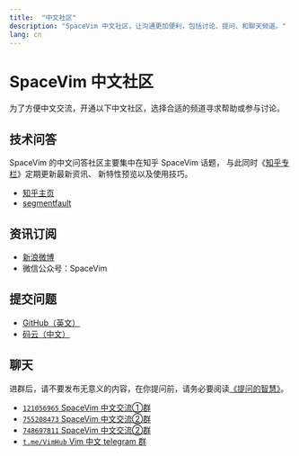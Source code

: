 ```yaml
---
title:  "中文社区"
description: "SpaceVim 中文社区，让沟通更加便利，包括讨论、提问、和聊天频道。"
lang: cn
---
```


# SpaceVim 中文社区

为了方便中文交流，开通以下中文社区，选择合适的频道寻求帮助或参与讨论。

## 技术问答

SpaceVim 的中文问答社区主要集中在知乎 SpaceVim 话题，
与此同时《[知乎专栏](https://zhuanlan.zhihu.com/SpaceVim)》定期更新最新资讯、
新特性预览以及使用技巧。

- [知乎主页](https://www.zhihu.com/people/SpaceVim/)
- [segmentfault](https://segmentfault.com/t/spacevim)

## 资讯订阅

- <i class="fab fa-weibo"></i> [新浪微博](https://weibo.com/SpaceVim)
- <i class="fab fa-weixin"></i> 微信公众号：SpaceVim

## 提交问题

- [GitHub（英文）](https://github.com/SpaceVim/SpaceVim)
- [码云（中文）](https://gitee.com/spacevim/SpaceVim/issues)

## 聊天

进群后，请不要发布无意义的内容，在你提问前，请务必要阅读[《提问的智慧》](http://doc.zengrong.net/smart-questions/cn.html)。

- <i class="fab fa-qq"></i> [`121056965` SpaceVim 中文交流①群](https://jq.qq.com/?_wv=1027&k=43DB6SG)
- <i class="fab fa-qq"></i> [`755208473` SpaceVim 中文交流②群](https://jq.qq.com/?_wv=1027&k=5uBbMuA)
- <i class="fab fa-qq"></i> [`748697811` SpaceVim 中文交流②群](https://jq.qq.com/?_wv=1027&k=5DqbuMV)
- <i class="fab fa-telegram-plane"></i> [`t.me/VimHub` Vim 中文 telegram 群](https://t.me/VimHub)

